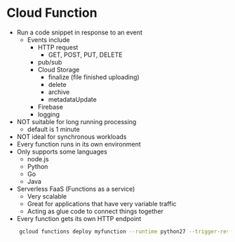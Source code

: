 # Cloud Function
- Run a code snippet in response to an event
    - Events include
        - HTTP request
            - GET, POST, PUT, DELETE
        - pub/sub
        - Cloud Storage
            - finalize (file finished uploading)
            - delete
            - archive
            - metadataUpdate
        - Firebase
        - logging
- NOT suitable for long running processing 
    - default is 1 minute
- NOT ideal for synchronous workloads
- Every function runs in its own environment
- Only supports some languages
    - node.js
    - Python
    - Go
    - Java
- Serverless FaaS (Functions as a service)
    - Very scalable
    - Great for applications that have very variable traffic
    - Acting as glue code to connect things together
- Every function gets its own HTTP endpoint


```bash
    gcloud functions deploy myfunction --runtime python27 --trigger-resource mybucket --trigger-event google.storage.object.finalize
```
